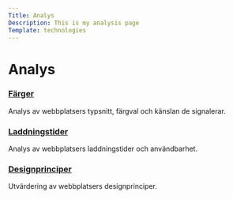 ```yaml
---
Title: Analys
Description: This is my analysis page
Template: technologies
---
```


Analys
=================

<div class="box-analys span3">
<h3><a href="%base_url%?analysis/01_colors">Färger</a></h3>
<p class="analys">Analys av webbplatsers typsnitt, färgval och känslan de signalerar.</p>
</div>
<div class="box-analys span3">
<h3><a href="%base_url%?analysis/02_load">Laddningstider</a></h3>
<p class="analys">Analys av webbplatsers laddningstider och användbarhet.</p>
</div>
<div class="box-analys span3">
<h3><a href="%base_url%?analysis/03_design_principles">Designprinciper</a></h3>
<p class="analys">Utvärdering av webbplatsers designprinciper.</p>
</div>
